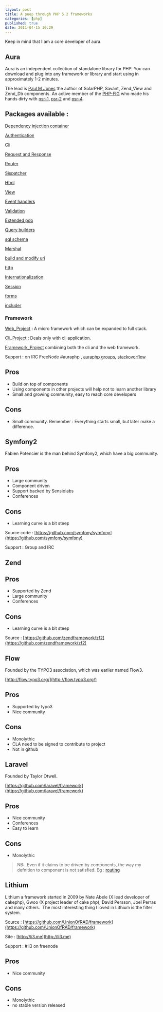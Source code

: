 ```yaml
---
layout: post
title: A peep through PHP 5.3 frameworks
categories: [php]
published: true
date: 2011-04-15 10:29
---
```


Keep in mind that I am a core developer of aura.

## Aura

Aura is an independent collection of standalone library for PHP.
You can download and plug into any framework or library and start using
in approximately 1-2 minutes.

The lead is [Paul M Jones](http://paul-m-jones.com) the author of
SolarPHP, Savant, Zend_View and Zend_Db components. An active member of
the [PHP-FIG](http://www.php-fig.org) who made his hands dirty with
[psr-1](http://www.php-fig.org/psr/psr-1/),
[psr-2](http://www.php-fig.org/psr/psr-2/) and 
[psr-4](http://www.php-fig.org/psr/psr-4/).

## Packages available :

[Dependency injection container](https://github.com/auraphp/Aura.Di)

[Authentication](https://github.com/auraphp/Aura.Auth)

[Cli](https://github.com/auraphp/Aura.Cli)

[Request and Response](https://github.com/auraphp/Aura.Web)

[Router](https://github.com/auraphp/Aura.Router)

[Sispatcher](https://github.com/auraphp/Aura.Dispatcher)

[Html](https://github.com/auraphp/Aura.Html)

[View](https://github.com/auraphp/Aura.View)

[Event handlers](https://github.com/auraphp/Aura.Signal)

[Validation](https://github.com/auraphp/Aura.Filter)

[Extended pdo](https://github.com/auraphp/Aura.Sql)

[Query builders](https://github.com/auraphp/Aura.SqlQuery)

[sql schema](https://github.com/auraphp/Aura.SqlSchema)

[Marshal](https://github.com/auraphp/Aura.Marshal)

[build and modify uri](https://github.com/auraphp/Aura.Uri)

[http](https://github.com/auraphp/Aura.Http)

[Internationalization](https://github.com/auraphp/Aura.Intl)

[Session](https://github.com/auraphp/Aura.Session)

[forms](https://github.com/auraphp/Aura.Input)

[includer](https://github.com/auraphp/Aura.Include)

### Framework

[Web_Project](https://github.com/auraphp/Aura.Web_Project) : A micro framework
which can be expanded to full stack.

[Cli_Project](https://github.com/auraphp/Aura.Web_Project) : Deals only with cli application.

[Framework_Project](https://github.com/auraphp/Aura.Framework_Project) combining
both the cli and the web framework.

Support : on IRC FreeNode #auraphp , [auraphp groups](http://groups.google.com/group/auraphp),
[stackoverflow](http://stackoverflow.com/tags/auraphp)

## Pros

* Build on top of components
* Using components in other projects will help not to learn another library
* Small and growing community, easy to reach core developers

## Cons

* Small community. Remember : Everything starts small, but later make a difference.

## Symfony2

Fabien Potencier is the man behind Symfony2, which have a big community.

## Pros

* Large community
* Component driven
* Support backed by Sensiolabs
* Conferences

## Cons

* Learning curve is a bit steep

Source code : [https://github.com/symfony/symfony](https://github.com/symfony/symfony)

Support : Group and IRC

## Zend

## Pros

* Supported by Zend
* Large community
* Conferences

## Cons

* Learning curve is a bit steep

Source : [https://github.com/zendframework/zf2](https://github.com/zendframework/zf2)


## Flow

Founded by the TYPO3 association, which was earlier named Flow3.

[http://flow.typo3.org/](http://flow.typo3.org/)

## Pros

* Supported by typo3
* Nice community

## Cons

* Monolythic
* CLA need to be signed to contribute to project
* Not in github

## Laravel

Founded by Taylor Otwell.

[https://github.com/laravel/framework](https://github.com/laravel/framework)

## Pros

* Nice community
* Conferences
* Easy to learn

## Cons

* Monolythic

> NB:. Even if it claims to be driven by components, the way my defnition
to component is not satisfied.
Eg : [routing](https://github.com/illuminate/routing/blob/1fe6974d945989a14b0916536a09806c926165f8/composer.json#L10)

## Lithium

Lithium a framework started in 2009 by Nate Abele (X lead developer of cakephp),
Gwoo (X project leader of cake php),
David Persson, Joel Perras and many others. 
The most interesting thing I loved in Lithium is the filter system.

Source : [https://github.com/UnionOfRAD/framework](https://github.com/UnionOfRAD/framework)

Site : [http://li3.me](http://li3.me)

Support : #li3 on freenode

## Pros

* Nice community

## Cons

* Monolythic
* no stable version released

